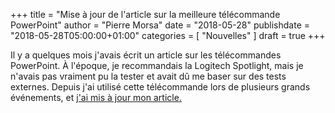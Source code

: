 +++
title       = "Mise à jour de l'article sur la meilleure télécommande PowerPoint"
author      = "Pierre Morsa"
date        = "2018-05-28"
publishdate = "2018-05-28T05:00:00+01:00" 
categories  = [ "Nouvelles" ]
draft       = true
+++

Il y a quelques mois j'avais écrit un article sur les télécommandes PowerPoint. À l'époque, je recommandais la Logitech Spotlight, mais je n'avais pas vraiment pu la tester et avait dû me baser sur des tests externes. Depuis j'ai utilisé cette télécommande lors de plusieurs grands événements, et [j'ai mis à jour mon article.](/post/2017-03-27-telecommande-powerpoint-ideale-logitech-spotlight)